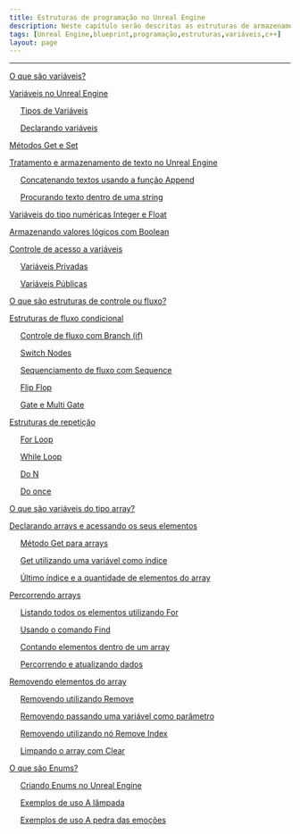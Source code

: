 ```yaml
---
title: Estruturas de programação no Unreal Engine
description: Neste capítulo serão descritas as estruturas de armazenamento, manipulação e fluxo da lógica de programação.
tags: [Unreal Engine,blueprint,programação,estruturas,variáveis,c++]
layout: page
---
```


***

[O que são variáveis?](estruturas_de_programacao_no_unreal_engine.html#o-que-s-o-variáveis)

[Variáveis no Unreal Engine](estruturas_de_programacao_no_unreal_engine.html#variáveis-no-unreal-engine)

&nbsp;&nbsp;&nbsp;&nbsp;&nbsp;[Tipos de Variáveis](estruturas_de_programacao_no_unreal_engine.html#tipos-de-variáveis)

&nbsp;&nbsp;&nbsp;&nbsp;&nbsp;[Declarando variáveis](estruturas_de_programacao_no_unreal_engine.html#declarando-variáveis)

[Métodos Get e Set](estruturas_de_programacao_no_unreal_engine.html#m-todos-get-e-set)

[Tratamento e armazenamento de texto no Unreal Engine](estruturas_de_programacao_no_unreal_engine.html#tratamento-e-armazenamento-de-texto-no-unreal-engine)

&nbsp;&nbsp;&nbsp;&nbsp;&nbsp;[Concatenando textos usando a função Append](estruturas_de_programacao_no_unreal_engine.html#concatenando-textos-usando-a-fun--o-append)

&nbsp;&nbsp;&nbsp;&nbsp;&nbsp;[Procurando texto dentro de uma string](estruturas_de_programacao_no_unreal_engine.html#procurando-texto-dentro-de-uma-string)

[Variáveis do tipo numéricas Integer e Float](estruturas_de_programacao_no_unreal_engine.html#variáveis-do-tipo-num-ricas-integer-e-float)

[Armazenando valores lógicos com Boolean](estruturas_de_programacao_no_unreal_engine.html#armazenando-valores-l-gicos-com-boolean)

[Controle de acesso a variáveis](estruturas_de_programacao_no_unreal_engine.html#controle-de-acesso-a-variáveis)

&nbsp;&nbsp;&nbsp;&nbsp;&nbsp;[Variáveis Privadas](estruturas_de_programacao_no_unreal_engine.html#variáveis-privadas)

&nbsp;&nbsp;&nbsp;&nbsp;&nbsp;[Variáveis Públicas](estruturas_de_programacao_no_unreal_engine.html#variáveis-p-blicas)

[O que são estruturas de controle ou fluxo?](estruturas_de_programacao_no_unreal_engine.html#o-que-s-o-estruturas-de-controle-ou-fluxo-)

[Estruturas de fluxo condicional](estruturas_de_programacao_no_unreal_engine.html#estruturas-de-fluxo-condicional)

&nbsp;&nbsp;&nbsp;&nbsp;&nbsp;[Controle de fluxo com Branch (if)](estruturas_de_programacao_no_unreal_engine.html#controle-de-fluxo-com-branch--if-)

&nbsp;&nbsp;&nbsp;&nbsp;&nbsp;[Switch Nodes](estruturas_de_programacao_no_unreal_engine.html#switch-nodes)

&nbsp;&nbsp;&nbsp;&nbsp;&nbsp;[Sequenciamento de fluxo com Sequence](estruturas_de_programacao_no_unreal_engine.html#sequenciamento-de-fluxo-com-sequence)

&nbsp;&nbsp;&nbsp;&nbsp;&nbsp;[Flip Flop](estruturas_de_programacao_no_unreal_engine.html#flip-flop)

&nbsp;&nbsp;&nbsp;&nbsp;&nbsp;[Gate e Multi Gate](estruturas_de_programacao_no_unreal_engine.html#gate-e-multi-gate)

[Estruturas de repetição](estruturas_de_programacao_no_unreal_engine.html#estruturas-de-repeti--o)

&nbsp;&nbsp;&nbsp;&nbsp;&nbsp;[For Loop](estruturas_de_programacao_no_unreal_engine.html#for-loop)

&nbsp;&nbsp;&nbsp;&nbsp;&nbsp;[While Loop](estruturas_de_programacao_no_unreal_engine.html#while-loop)

&nbsp;&nbsp;&nbsp;&nbsp;&nbsp;[Do N](estruturas_de_programacao_no_unreal_engine.html#do-n)

&nbsp;&nbsp;&nbsp;&nbsp;&nbsp;[Do once](estruturas_de_programacao_no_unreal_engine.html#do-once)

[O que são variáveis do tipo array?](estruturas_de_programacao_no_unreal_engine.html#o-que-s-o-variáveis-do-tipo-array-)

[Declarando arrays e acessando os seus elementos](estruturas_de_programacao_no_unreal_engine.html#declarando-arrays-e-acessando-os-seus-elementos)

&nbsp;&nbsp;&nbsp;&nbsp;&nbsp;[Método Get para arrays](estruturas_de_programacao_no_unreal_engine.html#m-todo-get-para-arrays)

&nbsp;&nbsp;&nbsp;&nbsp;&nbsp;[Get utilizando uma variável como índice](estruturas_de_programacao_no_unreal_engine.html#get-utilizando-uma-vari-vel-como--ndice)

&nbsp;&nbsp;&nbsp;&nbsp;&nbsp;[Último índice e a quantidade de elementos do array](estruturas_de_programacao_no_unreal_engine.html#-ltimo--ndice-e-a-quantidade-de-elementos-do-array)

[Percorrendo arrays](estruturas_de_programacao_no_unreal_engine.html#percorrendo-arrays)

&nbsp;&nbsp;&nbsp;&nbsp;&nbsp;[Listando todos os elementos utilizando For](estruturas_de_programacao_no_unreal_engine.html#listando-todos-os-elementos-utilizando-for)

&nbsp;&nbsp;&nbsp;&nbsp;&nbsp;[Usando o comando Find](estruturas_de_programacao_no_unreal_engine.html#usando-o-comando-find)

&nbsp;&nbsp;&nbsp;&nbsp;&nbsp;[Contando elementos dentro de um array](estruturas_de_programacao_no_unreal_engine.html#contando-elementos-dentro-de-um-array)

&nbsp;&nbsp;&nbsp;&nbsp;&nbsp;[Percorrendo e atualizando dados](estruturas_de_programacao_no_unreal_engine.html#percorrendo-e-atualizando-dados)

[Removendo elementos do array](estruturas_de_programacao_no_unreal_engine.html#removendo-elementos-do-array)

&nbsp;&nbsp;&nbsp;&nbsp;&nbsp;[Removendo utilizando Remove](estruturas_de_programacao_no_unreal_engine.html#removendo-utilizando-remove)

&nbsp;&nbsp;&nbsp;&nbsp;&nbsp;[Removendo passando uma variável como parâmetro](estruturas_de_programacao_no_unreal_engine.html#removendo-passando-uma-vari-vel-como-par-metro)

&nbsp;&nbsp;&nbsp;&nbsp;&nbsp;[Removendo utilizando nó Remove Index](estruturas_de_programacao_no_unreal_engine.html#removendo-utilizando-n--remove-index)

&nbsp;&nbsp;&nbsp;&nbsp;&nbsp;[Limpando o array com Clear](estruturas_de_programacao_no_unreal_engine.html#limpando-o-array-com-clear)

[O que são Enums?](estruturas_de_programacao_no_unreal_engine.html#o-que-s-o-enums-)

&nbsp;&nbsp;&nbsp;&nbsp;&nbsp;[Criando Enums no Unreal Engine](estruturas_de_programacao_no_unreal_engine.html#criando-enums-no-unreal-engine)

&nbsp;&nbsp;&nbsp;&nbsp;&nbsp;[Exemplos de uso A lâmpada](estruturas_de_programacao_no_unreal_engine.html#exemplos-de-uso---a-l-mpada)

&nbsp;&nbsp;&nbsp;&nbsp;&nbsp;[Exemplos de uso A pedra das emoções](estruturas_de_programacao_no_unreal_engine.html#exemplos-de-uso---a-pedra-das-emo--es)
